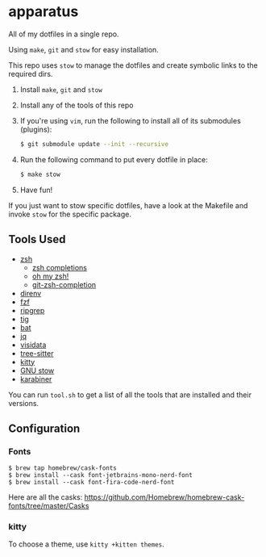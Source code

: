 # apparatus
All of my dotfiles in a single repo.

Using `make`, `git` and `stow` for easy installation.

This repo uses `stow` to manage the dotfiles and create symbolic links to the required dirs.


1. Install `make`, `git` and `stow`
1. Install any of the tools of this repo
1. If you're using `vim`, run the following to install all of its submodules (plugins):
   ```zsh
   $ git submodule update --init --recursive
   ```

1. Run the following command to put every dotfile in place:
   ```zsh
   $ make stow
   ```

1. Have fun!

If you just want to stow specific dotfiles, have a look at the Makefile and invoke `stow` for the specific package.

## Tools Used
- [zsh](https://www.zsh.org/)
  - [zsh completions](https://oliverspryn.medium.com/adding-git-completion-to-zsh-60f3b0e7ffbc)
  - [oh my zsh!](https://ohmyz.sh/)
  - [git-zsh-completion](https://oliverspryn.medium.com/adding-git-completion-to-zsh-60f3b0e7ffbc)
- [direnv](https://direnv.net/)
- [fzf](https://github.com/junegunn/fzf)
- [ripgrep](https://github.com/BurntSushi/ripgrep)
- [tig](https://github.com/jonas/tig)
- [bat](https://github.com/sharkdp/bat)
- [jq](https://stedolan.github.io/jq/)
- [visidata](https://www.visidata.org/)
- [tree-sitter](https://tree-sitter.github.io/tree-sitter/)
- [kitty](https://sw.kovidgoyal.net/kitty/)
- [GNU stow](https://www.gnu.org/software/stow/)
- [karabiner](https://karabiner-elements.pqrs.org/)

You can run `tool.sh` to get a list of all the tools that are installed and their versions.

## Configuration
### Fonts
```
$ brew tap homebrew/cask-fonts
$ brew install --cask font-jetbrains-mono-nerd-font
$ brew install --cask font-fira-code-nerd-font
```
Here are all the casks: https://github.com/Homebrew/homebrew-cask-fonts/tree/master/Casks
### kitty
To choose a theme, use `kitty +kitten themes`.

